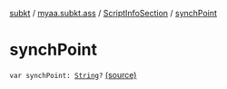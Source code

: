 [subkt](../../index.md) / [myaa.subkt.ass](../index.md) / [ScriptInfoSection](index.md) / [synchPoint](./synch-point.md)

# synchPoint

`var synchPoint: `[`String`](https://kotlinlang.org/api/latest/jvm/stdlib/kotlin/-string/index.html)`?` [(source)](https://github.com/Myaamori/SubKt/blob/0.1.10/src/main/kotlin/myaa/subkt/ass/parser.kt#L706)